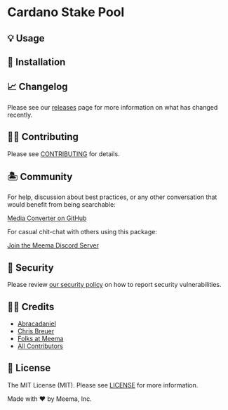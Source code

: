 # Cardano Stake Pool

## 💡 Usage

## 🐙 Installation

## 📈 Changelog

Please see our [releases](https://github.com/meemalabs/cardano-node-docker/releases) page for more information on what has changed recently.

## 💪🏼 Contributing

Please see [CONTRIBUTING](.github/CONTRIBUTING.md) for details.

## 🏝 Community

For help, discussion about best practices, or any other conversation that would benefit from being searchable:

[Media Converter on GitHub](https://github.com/meemalabs/laravel-media-converter/discussions)

For casual chit-chat with others using this package:

[Join the Meema Discord Server](https://discord.meema.io)

## 🚨 Security

Please review [our security policy](https://github.com/meemalabs/laravel-media-converter/security/policy) on how to report security vulnerabilities.

## 🙏🏼 Credits

- [Abracadaniel](https://github.com/abracadaniel/cardano-node-docker)
- [Chris Breuer](https://github.com/Chris1904)
- [Folks at Meema](https://github.com/meemalabs)
- [All Contributors](../../contributors)

## 📄 License

The MIT License (MIT). Please see [LICENSE](LICENSE.md) for more information.

Made with ❤️ by Meema, Inc.
